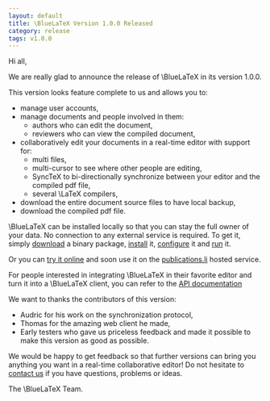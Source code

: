 ```yaml
---
layout: default
title: \BlueLaTeX Version 1.0.0 Released
category: release
tags: v1.0.0
---
```


Hi all,

We are really glad to announce the release of \BlueLaTeX in its version 1.0.0.

This version looks feature complete to us and allows you to:

 - manage user accounts,
 - manage documents and people involved in them:
   - authors who can edit the document,
   - reviewers who can view the compiled document,
 - collaboratively edit your documents in a real-time editor with support for:
   - multi files,
   - multi-cursor to see where other people are editing,
   - SyncTeX to bi-directionally synchronize between your editor and the compiled pdf file,
   - several \LaTeX compilers,
 - download the entire document source files to have local backup,
 - download the compiled pdf file.

\BlueLaTeX can be installed locally so that you can stay the full owner of your data. No connection to any external service is required.
To get it, simply [download](/download/) a binary package, [install](/installation/) it, [configure](/configuration/) it and [run](/running/) it.

Or you can [try it online](https://demo.bluelatex.org) and soon use it on the [publications.li](http://publications.li) hosted service.

For people interested in integrating \BlueLaTeX in their favorite editor and turn it into a \BlueLaTeX client, you can refer to the [API documentation](/api/)

We want to thanks the contributors of this version:

 - Audric for his work on the synchronization protocol,
 - Thomas for the amazing web client he made,
 - Early testers who gave us priceless feedback and made it possible to make this version as good as possible.

We would be happy to get feedback so that further versions can bring you anything you want in a real-time collaborative editor!
Do not hesitate to [contact us](/community/) if you have questions, problems or ideas.

The \BlueLaTeX Team.
